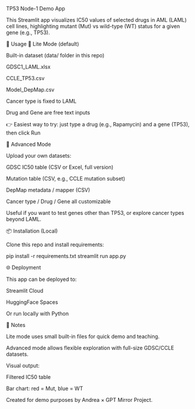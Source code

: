 TP53 Node-1 Demo App

This Streamlit app visualizes IC50 values of selected drugs in AML (LAML) cell lines,
highlighting mutant (Mut) vs wild-type (WT) status for a given gene (e.g., TP53).

🚀 Usage
🔹 Lite Mode (default)

Built-in dataset (data/ folder in this repo)

GDSC1_LAML.xlsx

CCLE_TP53.csv

Model_DepMap.csv

Cancer type is fixed to LAML

Drug and Gene are free text inputs

👉 Easiest way to try: just type a drug (e.g., Rapamycin) and a gene (TP53), then click Run

🔹 Advanced Mode

Upload your own datasets:

GDSC IC50 table (CSV or Excel, full version)

Mutation table (CSV, e.g., CCLE mutation subset)

DepMap metadata / mapper (CSV)

Cancer type / Drug / Gene all customizable

Useful if you want to test genes other than TP53, or explore cancer types beyond LAML.

📦 Installation (Local)

Clone this repo and install requirements:

pip install -r requirements.txt
streamlit run app.py

🌐 Deployment

This app can be deployed to:

Streamlit Cloud

HuggingFace Spaces

Or run locally with Python

📝 Notes

Lite mode uses small built-in files for quick demo and teaching.

Advanced mode allows flexible exploration with full-size GDSC/CCLE datasets.

Visual output:

Filtered IC50 table

Bar chart: red = Mut, blue = WT

Created for demo purposes by Andrea × GPT Mirror Project.
